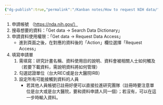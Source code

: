 ```yaml
---
{"dg-publish":true,"permalink":"/Kanban notes/How to request NIH data/","title":"NIMH資料申請步驟","tags":["guideline"],"created":"2024-03-22T15:26","updated":"2024-03-27T15:10"}
---
```



1. 申請帳號 （<https://nda.nih.gov/）>
2. 搜尋想要的資料：「Get data → Search Data Dictionary」
3. 申請資料使用權限：「Get data → Request Data Access」
   - 進到頁面之後，在對應的資料後的「Action」欄位選擇「Request Access」
4. 填寫申請單
   1. 需填寫：研究計畫名稱、資料使用目的說明、資料會被相關人士如何觸及（若要下載資料，需說明資料將如何管理）
   2. 勾選認證單位（台大REC或是台大醫院IRB）
   3. 設定所有可能接觸到資料的人員
      - 若其他人員帳號已註冊好便可以直接拉進研究團隊（註冊時要注意單位是台大或是台大醫院，要和資料申請人同一個）；若沒有，可以在這一步時輸入資料。

